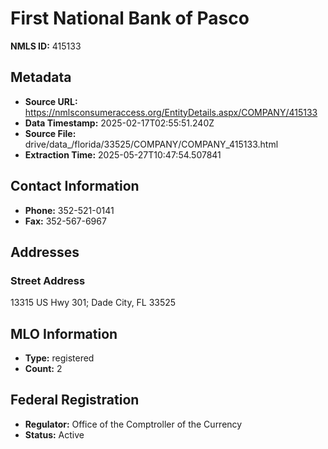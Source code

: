# First National Bank of Pasco

**NMLS ID:** 415133

## Metadata
- **Source URL:** https://nmlsconsumeraccess.org/EntityDetails.aspx/COMPANY/415133
- **Data Timestamp:** 2025-02-17T02:55:51.240Z
- **Source File:** drive/data_/florida/33525/COMPANY/COMPANY_415133.html
- **Extraction Time:** 2025-05-27T10:47:54.507841

## Contact Information
- **Phone:** 352-521-0141
- **Fax:** 352-567-6967

## Addresses
### Street Address
13315 US Hwy 301; Dade City, FL 33525

## MLO Information
- **Type:** registered
- **Count:** 2

## Federal Registration
- **Regulator:** Office of the Comptroller of the Currency
- **Status:** Active
